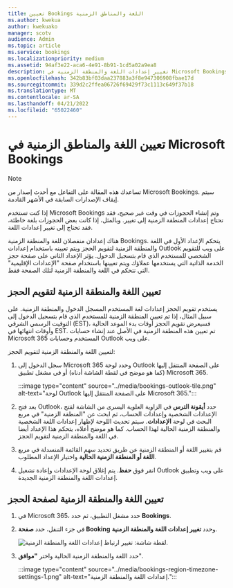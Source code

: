 ```yaml
---
title: تعيين Bookings اللغة والمناطق الزمنية
ms.author: kwekua
author: kwekuako
manager: scotv
audience: Admin
ms.topic: article
ms.service: bookings
ms.localizationpriority: medium
ms.assetid: 94af3e22-aca6-4e91-8b91-1cd5a02a9ea8
description: تغيير إعدادات اللغة والمنطقة الزمنية في Microsoft Bookings. إذا تم إنشاء الحجوزات في وقت غير صحيح، فقد يتم تعيين Bookings للمنطقة الزمنية غير الصحيحة.
ms.openlocfilehash: 342b83bf03daa237883a3f8e947306908fbae17d
ms.sourcegitcommit: 339d2c2ffea06726f69429f73c1113c649f37b18
ms.translationtype: MT
ms.contentlocale: ar-SA
ms.lasthandoff: 04/21/2022
ms.locfileid: "65022460"
---
```

# <a name="set-language-and-time-zones-in-microsoft-bookings"></a>تعيين اللغة والمناطق الزمنية في Microsoft Bookings

> [!NOTE]
> تساعدك هذه المقالة على التفاعل مع أحدث إصدار من Microsoft Bookings. سيتم إيقاف الإصدارات السابقة في الأشهر القادمة.

إذا كنت تستخدم Microsoft Bookings وتم إنشاء الحجوزات في وقت غير صحيح، فقد تحتاج إعدادات المنطقة الزمنية إلى تغيير. وبالمثل، إذا كانت بعض الحجوزات بلغة خاطئة، فقد تحتاج إلى تغيير إعدادات اللغة.

هناك إعدادان منفصلان للغة والمنطقة الزمنية Bookings. يتحكم الإعداد الأول في اللغة والمنطقة الزمنية لتقويم الحجز ويتم تعيينه باستخدام إعدادات Outlook على ويب للتقويم الشخصي للمستخدم الذي قام بتسجيل الدخول. يؤثر الإعداد الثاني على صفحة حجز الخدمة الذاتية التي يستخدمها عملاؤك ويتم تعيينها باستخدام صفحة "الإعدادات الإقليمية" التي تتحكم في اللغة والمنطقة الزمنية لتلك الصفحة فقط.

## <a name="setting-language-and-time-zone-for-a-booking-calendar"></a>تعيين اللغة والمنطقة الزمنية لتقويم الحجز

يستخدم تقويم الحجز إعدادات لغة المستخدم المسجل الدخول والمنطقة الزمنية. على سبيل المثال، إذا تم تعيين المنطقة الزمنية للمستخدم الذي قام بتسجيل الدخول إلى التوقيت الرسمي الشرقي (EST)، فسيعرض تقويم الحجز أوقات بدء الموعد الحالية وأوقات انتهائها في EST. تم تعيين هذه المنطقة الزمنية في الأصل عند إنشاء حسابات Microsoft 365 المستخدم وحسابات Outlook على ويب.

لتعيين اللغة والمنطقة الزمنية لتقويم الحجز:

1. سجل الدخول إلى Microsoft 365 وحدد لوحة Outlook على الصفحة المنتقل إليها (كما هو موضح في لقطة الشاشة أدناه) أو في مشغل تطبيق Microsoft 365.

   :::image type="content" source="../media/bookings-outlook-tile.png" alt-text="لوحة Outlook على الصفحة المنتقل إليها Microsoft 365.":::

1. بعد فتح Outlook، حدد **أيقونة الترس** في الزاوية العلوية اليسرى من الشاشة لفتح الإعدادات الشخصية وإعدادات الحساب، ثم ابحث عن "المنطقة الزمنية" في مربع البحث في لوحة **الإعدادات**. سيتم تحديث اللوحة لإظهار إعدادات اللغة الشخصية والمنطقة الزمنية الحالية لهذا الحساب. كما هو موضح أعلاه، يتحكم هذا الإعداد أيضا في اللغة والمنطقة الزمنية لتقويم الحجز.

1. قم بتغيير اللغة أو المنطقة الزمنية عن طريق تحديد سهم القائمة المنسدلة في مربع **اللغة أو المنطقة الزمنية الحالية** واختيار الإعداد المطلوب.

1. انقر فوق **حفظ**. يتم إغلاق لوحة الإعدادات وإعادة تشغيل Outlook على ويب وتطبيق إعدادات اللغة والمنطقة الزمنية الجديدة.

## <a name="setting-the-language-and-time-zone-for-the-booking-page"></a>تعيين اللغة والمنطقة الزمنية لصفحة الحجز

1. في Microsoft 365، حدد مشغل التطبيق، ثم حدد **Bookings**.

1. في جزء التنقل، حدد **صفحة Booking** وحدد **تغيير إعدادات اللغة والمنطقة الزمنية**.

   ![لقطة شاشة: تغيير ارتباط إعدادات اللغة والمنطقة الزمنية.](../media/bookings-region-language-timezone-settings.png)

1. حدد اللغة والمنطقة الزمنية الحالية واختر **"موافق**".

   :::image type="content" source="../media/bookings-region-timezone-settings-1.png" alt-text="إعدادات اللغة والمنطقة الزمنية.":::